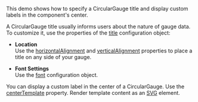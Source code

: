 This demo shows how to specify a CircularGauge title and display custom labels in the component's center. 

A CircularGauge title usually informs users about the nature of gauge data. To customize it, use the properties of the [title](/Documentation/ApiReference/UI_Components/dxCircularGauge/Configuration/title/) configuration object:

- **Location**    
Use the [horizontalAlignment](/Documentation/ApiReference/UI_Components/dxCircularGauge/Configuration/title/#horizontalAlignment) and [verticalAlignment](/Documentation/ApiReference/UI_Components/dxCircularGauge/Configuration/title/#verticalAlignment) properties to place a title on any side of your gauge.

- **Font Settings**    
Use the [font](/Documentation/ApiReference/UI_Components/dxCircularGauge/Configuration/title/font/) configuration object.

You can display a custom label in the center of a CircularGauge. Use the [centerTemplate](/Documentation/ApiReference/UI_Components/dxCircularGauge/Configuration/#centerTemplate) property. Render template content as an [SVG](https://developer.mozilla.org/en-US/docs/Web/SVG) element.